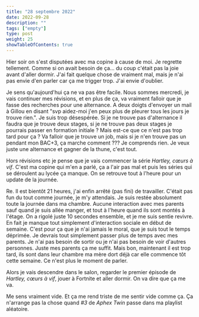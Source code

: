 ```yaml
---
title: "28 septembre 2022"
date: 2022-09-28
description: ""
tags: ["empty"]
type: post
weight: 25
showTableOfContents: true
---
```


Hier soir on s'est disputées avec ma copine à cause de moi. Je regrette tellement. Comme si on avait besoin de ça... du coup c'était pas la joie avant d'aller dormir. J'ai fait quelque chose de vraiment mal, mais je n'ai pas envie d'en parler car ça me trigger trop. J'ai envie d'oublier.

Je sens qu'aujourd'hui ça ne va pas être facile. Nous sommes mercredi, je vais continuer mes révisions, et en plus de ça, va vraiment falloir que je fasse des recherches pour une alternance. A deux doigts d'envoyer un mail à Gillou en disant "svp aidez-moi j'en peux plus de pleurer tous les jours je trouve rien.". Je suis trop désespérée. Si je ne trouve pas d'alternance il faudra que je trouve deux stages, si je ne trouve pas deux stages je pourrais passer en formation initiale ? Mais est-ce que ce n'est pas trop tard pour ça ? Va falloir que je trouve un job, mais si je n'en trouve pas un pendant mon BAC+3, ça marche comment ??? Je comprends rien. Je veux juste une alternance et gagner de la thune, c'est tout.

Hors révisions etc je pense que je vais commencer la série *Hartley, cœurs à vif*. C'est ma copine qui m'en a parlé, ça a l'air pas mal et puis les séries qui se déroulent au lycée ça manque. On se retrouve tout à l'heure pour un update de la journée.

Re. Il est bientôt 21 heures, j'ai enfin arrêté (pas fini) de travailler. C'était pas fun du tout comme journée, je m'y attendais. Je suis restée absolument toute la journée dans ma chambre. Aucune interaction avec mes parents sauf quand je suis allée manger, et tout à l'heure quand ils sont montés à l'étage. On a rigolé juste 10 secondes ensemble, et je me suis sentie revivre. En fait je manque tout simplement d'interaction sociale en début de semaine. C'est pour ça que je n'ai jamais le moral, que je suis tout le temps déprimée. Je devrais tout simplement passer plus de temps avec mes parents. Je n'ai pas besoin de sortir ou je n'ai pas besoin de voir d'autres personnes. Juste mes parents ça me suffit. Mais bon, maintenant il est trop tard, ils sont dans leur chambre ma mère dort déjà car elle commence tôt cette semaine. Ce n'est plus le moment de parler.

Alors je vais descendre dans le salon, regarder le premier épisode de *Hartley, cœurs à vif*, jouer à Fortnite et aller dormir. On va dire que ça me va.

Me sens vraiment vide. Et ça me rend triste de me sentir vide comme ça. Ça n'arrange pas la chose quand *#3* de *Aphex Twin* passe dans ma playlist aléatoire.